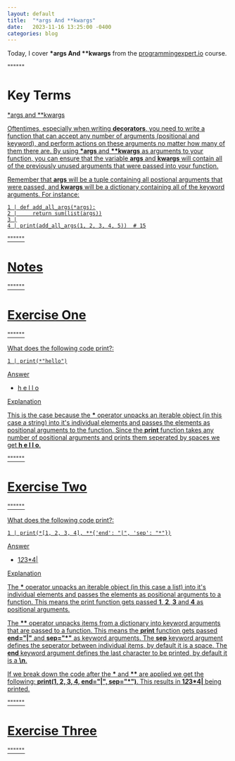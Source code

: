 ```yaml
---
layout: default
title:  "*args And **kwargs"
date:   2023-11-16 13:25:00 -0400
categories: blog
---
```


Today, I cover __*args And **kwargs__ from the [programmingexpert.io][course-site] course.

""""""

# Key Terms

<u>*args and **kwargs<u>

Oftentimes, especially when writing __decorators__, you need to write a function that can accept any number of arguments (positional and keyword), and perform actions on these arguments no matter how many of them there are. By using __*args__ and __**kwargs__ as arguments to your function, you can ensure that the variable __args__ and __kwargs__ will contain all of the previously unused arguments that were passed into your function.

Remember that __args__ will be a tuple containing all postional arguments that were passed, and __kwargs__ will be a dictionary containing all of the keyword arguments. For instance:

    1 | def add_all_args(*args):
    2 |     return sum(list(args))
    3 |
    4 | print(add_all_args(1, 2, 3, 4, 5))  # 15

""""""

# Notes

""""""

# Exercise One

""""""

What does the following code print?:

    1 | print(*"hello")

<u>Answer<u>

- h e l l o

<u>Explanation<u>

This is the case because the __*__ operator unpacks an iterable object (in this case a string) into it's individual elements and passes the elements as positional arguments to the function. Since the __print__ function takes any number of positional arguments and prints them seperated by spaces we get __h e l l o__.

""""""

# Exercise Two

""""""

What does the following code print?:

    1 | print(*[1, 2, 3, 4], **{'end': "|", 'sep': "*"})

<u>Answer<u>

- 1*2*3*4|

<u>Explanation<u>

The __*__ operator unpacks an iterable object (in this case a list) into it's individual elements and passes the elements as positional arguments to a function. This means the print function gets passed __1__, __2__, __3__ and __4__ as positional arguments.

The __\*\*__ operator unpacks items from a dictionary into keyword arguments that are passed to a function. This means the __print__ function gets passed __end="|"__ and __sep="*"__ as keyword arguments. The __sep__ keyword argument defines the seperator between individual items, by default it is a space. The __end__ keyword argument defines the last character to be printed, by default it is a __\n__.

If we break down the code after the __\*__ and __\*\*__ are applied we get the following: __print(1, 2, 3, 4, end="|", sep="\*")__. This results in __1*2*3*4|__ being printed.

""""""

# Exercise Three

""""""

[course-site]: https://www.programmingexpert.io/index
